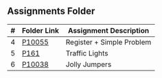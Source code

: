 ##  Assignments Folder

|   #   |     Folder Link    |       Assignment Description        |
| :---: | -------------------| ----------------------------------- |
|   4   | [P10055](./P10055) |      Register + Simple Problem      |
|   5   | [P161](./P161)     |      Traffic Lights                 |
|   6   | [P10038](.P10038)  |      Jolly Jumpers                  |
